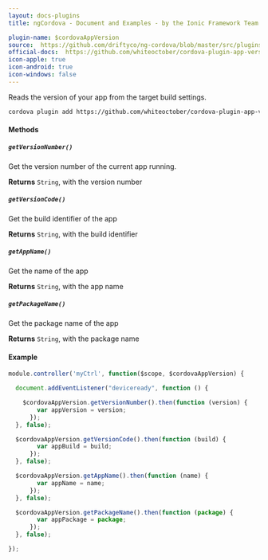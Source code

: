 ```yaml
---
layout: docs-plugins
title: ngCordova - Document and Examples - by the Ionic Framework Team

plugin-name: $cordovaAppVersion
source:  https://github.com/driftyco/ng-cordova/blob/master/src/plugins/appVersion.js
official-docs:  https://github.com/whiteoctober/cordova-plugin-app-version
icon-apple: true
icon-android: true
icon-windows: false
---
```


Reads the version of your app from the target build settings.

```bash
cordova plugin add https://github.com/whiteoctober/cordova-plugin-app-version.git
```

#### Methods

##### `getVersionNumber()`

Get the version number of the current app running.

**Returns**  `String`, with the version number

##### `getVersionCode()`

Get the build identifier of the app

**Returns**  `String`, with the build identifier

##### `getAppName()`

Get the name of the app

**Returns**  `String`, with the app name

##### `getPackageName()`

Get the package name of the app

**Returns**  `String`, with the package name

#### Example

```javascript
module.controller('myCtrl', function($scope, $cordovaAppVersion) {

  document.addEventListener("deviceready", function () {

    $cordovaAppVersion.getVersionNumber().then(function (version) {
        var appVersion = version;
      });
  }, false);

  $cordovaAppVersion.getVersionCode().then(function (build) {
        var appBuild = build;
      });
  }, false);

  $cordovaAppVersion.getAppName().then(function (name) {
        var appName = name;
      });
  }, false);

  $cordovaAppVersion.getPackageName().then(function (package) {
        var appPackage = package;
      });
  }, false);

});
```
